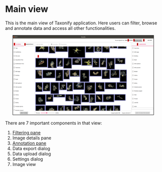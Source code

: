 # Main view

This is the main view of Taxonify application. Here users can filter, browse and annotate data and access all other functionalities.

<p align="center">
  <img src="static/main_view.png" width=90% height=90% border=1>
</p>

There are 7 important components in that view:

1. [Filtering pane](../filtering_pane/README.md)
2. Image details pane
3. [Annotation pane](../annotation_pane/README.md)
4. Data export dialog
5. Data upload dialog
6. Settings dialog
7. Image view
